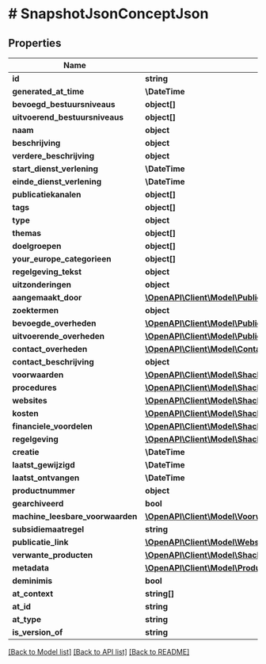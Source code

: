 # # SnapshotJsonConceptJson

## Properties

Name | Type | Description | Notes
------------ | ------------- | ------------- | -------------
**id** | **string** |  | [optional]
**generated_at_time** | **\DateTime** |  | [optional]
**bevoegd_bestuursniveaus** | **object[]** |  | [optional]
**uitvoerend_bestuursniveaus** | **object[]** |  | [optional]
**naam** | **object** |  | [optional]
**beschrijving** | **object** |  | [optional]
**verdere_beschrijving** | **object** |  | [optional]
**start_dienst_verlening** | **\DateTime** |  | [optional]
**einde_dienst_verlening** | **\DateTime** |  | [optional]
**publicatiekanalen** | **object[]** |  | [optional]
**tags** | **object[]** |  | [optional]
**type** | **object** |  | [optional]
**themas** | **object[]** |  | [optional]
**doelgroepen** | **object[]** |  | [optional]
**your_europe_categorieen** | **object[]** |  | [optional]
**regelgeving_tekst** | **object** |  | [optional]
**uitzonderingen** | **object** |  | [optional]
**aangemaakt_door** | [**\OpenAPI\Client\Model\PubliekeOrganisatieJson**](PubliekeOrganisatieJson.md) |  | [optional]
**zoektermen** | **object** |  | [optional]
**bevoegde_overheden** | [**\OpenAPI\Client\Model\PubliekeOrganisatieJson[]**](PubliekeOrganisatieJson.md) |  | [optional]
**uitvoerende_overheden** | [**\OpenAPI\Client\Model\PubliekeOrganisatieJson[]**](PubliekeOrganisatieJson.md) |  | [optional]
**contact_overheden** | [**\OpenAPI\Client\Model\ContactOrganisatieJson[]**](ContactOrganisatieJson.md) |  | [optional]
**contact_beschrijving** | **object** |  | [optional]
**voorwaarden** | [**\OpenAPI\Client\Model\ShaclOrderedJsonLdTypedVoorwaardeJson[]**](ShaclOrderedJsonLdTypedVoorwaardeJson.md) |  | [optional]
**procedures** | [**\OpenAPI\Client\Model\ShaclOrderedJsonLdTypedProcedureJson[]**](ShaclOrderedJsonLdTypedProcedureJson.md) |  | [optional]
**websites** | [**\OpenAPI\Client\Model\ShaclOrderedJsonLdTypedWebsite[]**](ShaclOrderedJsonLdTypedWebsite.md) |  | [optional]
**kosten** | [**\OpenAPI\Client\Model\ShaclOrderedJsonLdTypedKost[]**](ShaclOrderedJsonLdTypedKost.md) |  | [optional]
**financiele_voordelen** | [**\OpenAPI\Client\Model\ShaclOrderedJsonLdTypedFinancieelVoordeel[]**](ShaclOrderedJsonLdTypedFinancieelVoordeel.md) |  | [optional]
**regelgeving** | [**\OpenAPI\Client\Model\ShaclOrderedJsonLdTypedRegelgevingJson[]**](ShaclOrderedJsonLdTypedRegelgevingJson.md) |  | [optional]
**creatie** | **\DateTime** |  | [optional]
**laatst_gewijzigd** | **\DateTime** |  | [optional]
**laatst_ontvangen** | **\DateTime** |  | [optional]
**productnummer** | **object** |  | [optional]
**gearchiveerd** | **bool** |  | [optional]
**machine_leesbare_voorwaarden** | [**\OpenAPI\Client\Model\VoorwaardenSetJson[]**](VoorwaardenSetJson.md) |  | [optional]
**subsidiemaatregel** | **string** |  | [optional]
**publicatie_link** | [**\OpenAPI\Client\Model\Website**](Website.md) |  | [optional]
**verwante_producten** | [**\OpenAPI\Client\Model\ShaclOrderedVerwantProduct[]**](ShaclOrderedVerwantProduct.md) |  | [optional]
**metadata** | [**\OpenAPI\Client\Model\ProductMetadataJson**](ProductMetadataJson.md) |  | [optional]
**deminimis** | **bool** |  | [optional]
**at_context** | **string[]** |  | [optional]
**at_id** | **string** |  | [optional]
**at_type** | **string** |  | [optional]
**is_version_of** | **string** |  | [optional]

[[Back to Model list]](../../README.md#models) [[Back to API list]](../../README.md#endpoints) [[Back to README]](../../README.md)

